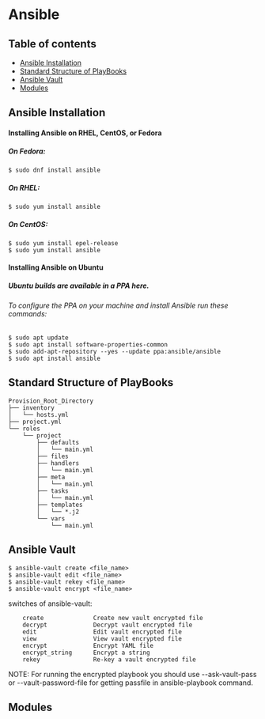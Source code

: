# Ansible

## Table of contents
* [Ansible Installation](#ansible-installation)
* [Standard Structure of PlayBooks](#standard-structure-of-playBooks)
* [Ansible Vault](#ansible-vault)
* [Modules](#modules)

## Ansible Installation
#### Installing Ansible on RHEL, CentOS, or Fedora
##### On Fedora:
```
$ sudo dnf install ansible
```
##### On RHEL:
```
$ sudo yum install ansible
```
##### On CentOS:
```
$ sudo yum install epel-release
$ sudo yum install ansible	
```
#### Installing Ansible on Ubuntu
##### Ubuntu builds are available in a PPA here.

###### To configure the PPA on your machine and install Ansible run these commands:
```
$ sudo apt update
$ sudo apt install software-properties-common
$ sudo add-apt-repository --yes --update ppa:ansible/ansible
$ sudo apt install ansible
```
## Standard Structure of PlayBooks

```
Provision_Root_Directory
├── inventory
│   └── hosts.yml
├── project.yml
└── roles
    └── project
        ├── defaults
        │   └── main.yml
        ├── files
        ├── handlers
        │   └── main.yml
        ├── meta
        │   └── main.yml
        ├── tasks
        │   └── main.yml
        ├── templates
        │   └── *.j2
        └── vars
            └── main.yml
```

## Ansible Vault
```
$ ansible-vault create <file_name>
$ ansible-vault edit <file_name>
$ ansible-vault rekey <file_name>
$ ansible-vault encrypt <file_name>
```
switches of ansible-vault:
```
    create              Create new vault encrypted file
    decrypt             Decrypt vault encrypted file
    edit                Edit vault encrypted file
    view                View vault encrypted file
    encrypt             Encrypt YAML file
    encrypt_string      Encrypt a string
    rekey               Re-key a vault encrypted file
```
NOTE: For running the encrypted playbook you should use --ask-vault-pass or --vault-password-file for getting passfile in ansible-playbook command.
## Modules


